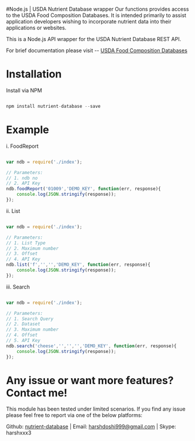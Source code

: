 #Node.js | USDA Nutrient Database wrapper
Our functions provides access to the USDA Food Composition Databases. It is intended primarily to assist application developers wishing to incorporate nutrient data into their applications or websites.

This is a Node.js API wrapper for the USDA Nutrient Database REST API.

For brief documentation please visit -- <a href="https://ndb.nal.usda.gov/ndb/doc/">USDA Food Composition Databases</a>
# Installation

Install via NPM

```js

npm install nutrient-database --save

```

# Example

i. FoodReport

```js

var ndb = require('./index');

// Parameters:
// 1. ndb no
// 2. API Key
ndb.foodReport('01009','DEMO_KEY', function(err, response){
    console.log(JSON.stringify(response));
});

```

ii. List

```js

var ndb = require('./index');

// Parameters:
// 1. List Type
// 2. Maximum number
// 3. Offset
// 4. API Key
ndb.list('f','','','DEMO_KEY', function(err, response){
    console.log(JSON.stringify(response));
});

```

iii. Search

```js

var ndb = require('./index');

// Parameters:
// 1. Search Query
// 2. Dataset
// 3. Maximum number
// 4. Offset
// 5. API Key
ndb.search('cheese','','','','DEMO_KEY', function(err, response){
    console.log(JSON.stringify(response));
});

```

# Any issue or want more features? Contact me!

This module has been tested under limited scenarios. If you find any issue please feel free to report via one of the below platforms:

Github: <a href="https://github.com/harshdoshi999/nutrient-database/issues">nutrient-database</a> | 
Email: harshdoshi999@gmail.com | 
Skype: harshxxx3
